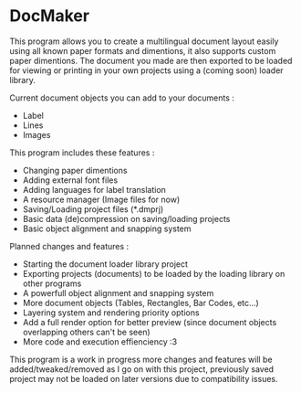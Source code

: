 # DocMaker

This program allows you to create a multilingual document layout easily using all known paper formats and dimentions, it also supports custom paper dimentions. The document you made are then exported to be loaded for viewing or printing in your own projects using a (coming soon) loader library.

Current document objects you can add to your documents :

  - Label
  - Lines
  - Images

This program includes these features :

  - Changing paper dimentions
  - Adding external font files
  - Adding languages for label translation
  - A resource manager (Image files for now)
  - Saving/Loading project files (*.dmprj)
  - Basic data (de)compression on saving/loading projects
  - Basic object alignment and snapping system
  
Planned changes and features :  

  - Starting the document loader library project
  - Exporting projects (documents) to be loaded by the loading library on other programs
  - A powerfull object alignment and snapping system
  - More document objects (Tables, Rectangles, Bar Codes, etc...)
  - Layering system and rendering priority options
  - Add a full render option for better preview (since document objects overlapping others can't be seen)
  - More code and execution effienciency :3
  
This program is a work in progress more changes and features will be added/tweaked/removed as I go on with this project, previously saved project may not be loaded on later versions due to compatibility issues.


